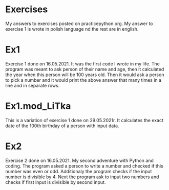# Exercises
My answers to exercises posted on practicepython.org. My answer to exercise 1 is wrote in polish language nd the rest are in english.

# Ex1
Exercise 1 done on 16.05.2021. It was the first code I wrote in my life.
The program was meant to ask person of their name and age, then it calculated the year when this person will be 100 years old.
Then it would ask a person to pick a number and it would print the above answer that many times in a line and in separate rows.

# Ex1.mod_LiTka
This is a variation of exercise 1 done on 29.05.2021r. It calculates the exact date of the 100th birthday of a person with input data.

# Ex2
Exercise 2 done on 16.05.2021. My second adventure with Python and coding. The program asked a person to write a number and checked if this number was even or odd.
Additionaly the program checks if the input number is divisible by 4.
Next the program ask to input two numbers and checks if first input is divisible by second input.
